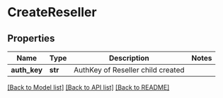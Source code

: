 # CreateReseller

## Properties
Name | Type | Description | Notes
------------ | ------------- | ------------- | -------------
**auth_key** | **str** | AuthKey of Reseller child created | 

[[Back to Model list]](../README.md#documentation-for-models) [[Back to API list]](../README.md#documentation-for-api-endpoints) [[Back to README]](../README.md)

